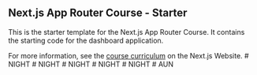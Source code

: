 ## Next.js App Router Course - Starter

This is the starter template for the Next.js App Router Course. It contains the starting code for the dashboard application.

For more information, see the [course curriculum](https://nextjs.org/learn) on the Next.js Website.
#   N I G H T  
 #   N I G H T  
 #   N I G H T  
 #   N I G H T  
 #   N I G H T  
 #   A U N  
 
